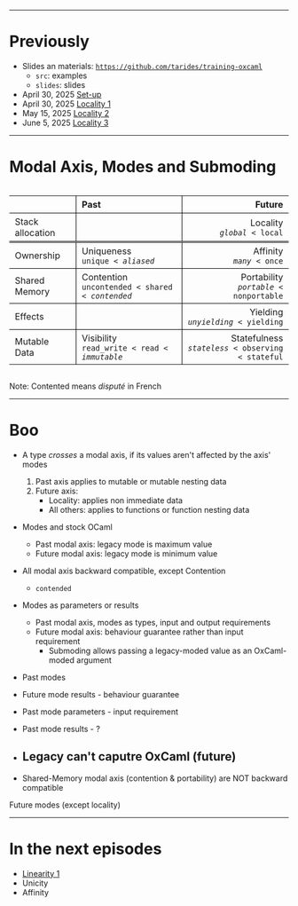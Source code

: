 
<style>
  code.remark-inline-code {
    font-size: 0.85em;
  }
</style>

---
# Previously

* Slides an materials: [`https://github.com/tarides/training-oxcaml`](https://github.com/tarides/training-oxcaml)
  - `src`: examples
  - `slides`: slides
* April 30, 2025 [Set-up](00_setup.html)
* April 30, 2025 [Locality 1](01_local_1.html)
* May 15, 2025 [Locality 2](02_local_2.html)
* June 5, 2025 [Locality 3](03_local_3.html)

---
# Modal Axis, Modes and Submoding

<div style="display: flex; justify-content: center;">
<table style="border-collapse: collapse;">
<thead>
<tr>
<th style="padding: 5px 10px;"></th>
<th style="padding: 5px 10px; border-bottom: 1px solid black; border-right: 1px solid black; border-left: 1px solid black; text-align: left;">Past</th>
<th style="padding: 5px 10px; text-align: right;">Future</th>
</tr>
</thead>
<tbody>
<tr>
<td style="padding: 5px 10px; border-bottom: 3px double black; border-top: 1px solid black; border-right: 1px solid black">Stack allocation</td>
<td style="padding: 5px 10px; border-bottom: 3px double black; text-align: left;"> </td>
<td style="padding: 5px 10px; border-bottom: 3px double black; border-top: 1px solid black; border-left: 1px solid black; text-align: right;">Locality<br><code class="remark-inline-code"><em>global</em> < local</code></td>
</tr>
<tr>
<td style="padding: 5px 10px; border-bottom: 1px solid black; border-top: 1px solid black; border-right: 1px solid black">Ownership</td>
<td style="padding: 5px 10px; border-bottom: 1px solid black; text-align: left;">Uniqueness <br> <code class="remark-inline-code">unique < <em>aliased</em></code> </td>
<td style="padding: 5px 10px; border-bottom: 1px solid black; border-top: 1px solid black; border-left: 1px solid black; text-align: right;">Affinity <br> <code class="remark-inline-code"><em>many</em> < once</code></td>
</tr>
<tr>
<td style="padding: 5px 10px; border-bottom: 1px solid black; border-top: 1px solid black; border-right: 1px solid black">Shared Memory <br> </td>
<td style="padding: 5px 10px; border-bottom: 1px solid black; text-align: left;">Contention <br> <code class="remark-inline-code">uncontended < shared < <em>contended</em></code> </td>
<td style="padding: 5px 10px; border-bottom: 1px solid black; border-top: 1px solid black; border-left: 1px solid black; text-align: right;">Portability<br> <code class="remark-inline-code"><em>portable</em> < nonportable</code></td>
</tr>
<td style="padding: 5px 10px; border-bottom: 1px solid black; border-top: 1px solid black; border-right: 1px solid black">Effects</td>
<td style="padding: 5px 10px; border-bottom: 1px solid black; text-align: left;"></td>
<td style="padding: 5px 10px; border-bottom: 1px solid black; border-top: 1px solid black; border-left: 1px solid black; text-align: right;">Yielding<br><code class="remark-inline-code"><em>unyielding</em> < yielding</code></td>
</tr>
<tr>
<td style="padding: 5px 10px;">Mutable Data</td>
<td style="padding: 5px 10px; border-top: 1px solid black; border-right: 1px solid black; border-left: 1px solid black; text-align: left;">Visibility <br> <code class="remark-inline-code">read_write < read < <em>immutable</em></code> </td>
<td style="padding: 5px 10px; text-align: right;">Statefulness <br> <code class="remark-inline-code"><em>stateless</em> < observing < stateful</code></td>
</td>
</tr>
</tbody>
</table>
</div>

Note: Contented means _disputé_ in French

---
# Boo

* A type *crosses* a modal axis, if its values aren't affected by the axis' modes
  1. Past axis applies to mutable or mutable nesting data
  2. Future axis:
     - Locality: applies non immediate data
     - All others: applies to functions or function nesting data
* Modes and stock OCaml
  - Past modal axis: legacy mode is maximum value
  - Future modal axis: legacy mode is minimum value
* All modal axis backward compatible, except Contention
  - `contended`
* Modes as parameters or results
  - Past modal axis, modes as types, input and output requirements
  - Future modal axis: behaviour guarantee rather than input requirement
     - Submoding allows passing a legacy-moded value as an OxCaml-moded argument
* Past modes 

* Future mode results - behaviour guarantee
* Past mode parameters - input requirement
* Past mode results - ?

* Legacy can't caputre OxCaml (future)
  - 
* Shared-Memory modal axis (contention & portability) are NOT backward compatible
  


Future modes (except locality)

---
# In the next episodes

* [Linearity 1](04_linear_1.html)
* Unicity
* Affinity
